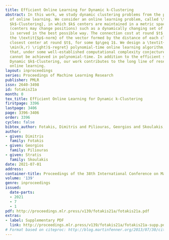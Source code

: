 ```yaml
---
title: Efficient Online Learning for Dynamic k-Clustering
abstract: In this work, we study dynamic clustering problems from the perspective
  of online learning. We consider an online learning problem, called \textit{Dynamic
  $k$-Clustering}, in which $k$ centers are maintained in a metric space over time
  (centers may change positions) such as a dynamically changing set of $r$ clients
  is served in the best possible way. The connection cost at round $t$ is given by
  the \textit{$p$-norm} of the vector formed by the distance of each client to its
  closest center at round $t$, for some $p\geq 1$. We design a \textit{$\Theta\left(
  \min(k,r) \right)$-regret} polynomial-time online learning algorithm, while we show
  that, under some well-established computational complexity conjectures, \textit{constant-regret}
  cannot be achieved in polynomial-time. In addition to the efficient solution of
  Dynamic $k$-Clustering, our work contributes to the long line of research of combinatorial
  online learning.
layout: inproceedings
series: Proceedings of Machine Learning Research
publisher: PMLR
issn: 2640-3498
id: fotakis21a
month: 0
tex_title: Efficient Online Learning for Dynamic k-Clustering
firstpage: 3396
lastpage: 3406
page: 3396-3406
order: 3396
cycles: false
bibtex_author: Fotakis, Dimitris and Piliouras, Georgios and Skoulakis, Stratis
author:
- given: Dimitris
  family: Fotakis
- given: Georgios
  family: Piliouras
- given: Stratis
  family: Skoulakis
date: 2021-07-01
address:
container-title: Proceedings of the 38th International Conference on Machine Learning
volume: '139'
genre: inproceedings
issued:
  date-parts:
  - 2021
  - 7
  - 1
pdf: http://proceedings.mlr.press/v139/fotakis21a/fotakis21a.pdf
extras:
- label: Supplementary PDF
  link: http://proceedings.mlr.press/v139/fotakis21a/fotakis21a-supp.pdf
# Format based on citeproc: http://blog.martinfenner.org/2013/07/30/citeproc-yaml-for-bibliographies/
---
```

